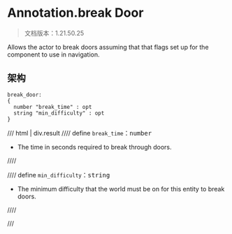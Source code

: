 # Annotation.break Door

> 文档版本：1.21.50.25

Allows the actor to break doors assuming that that flags set up for the component to use in navigation.

## 架构

```mcschema
break_door:
{
  number "break_time" : opt
  string "min_difficulty" : opt
}

```

/// html | div.result
//// define
`break_time`：<samp>number</samp>

- The time in seconds required to break through doors.


////


//// define
`min_difficulty`：<samp>string</samp>

- The minimum difficulty that the world must be on for this entity to break doors.


////


///

